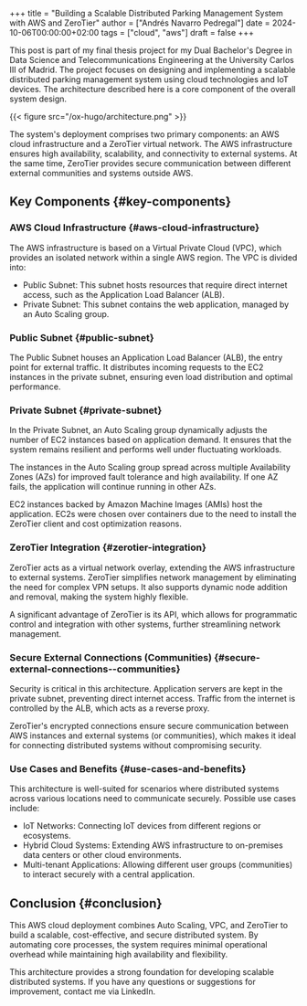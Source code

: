 +++
title = "Building a Scalable Distributed Parking Management System with AWS and ZeroTier"
author = ["Andrés Navarro Pedregal"]
date = 2024-10-06T00:00:00+02:00
tags = ["cloud", "aws"]
draft = false
+++

This post is part of my final thesis project for my Dual Bachelor's Degree in Data Science and Telecommunications Engineering at the University Carlos III of Madrid. The project focuses on designing and implementing a scalable distributed parking management system using cloud technologies and IoT devices. The architecture described here is a core component of the overall system design.

{{< figure src="/ox-hugo/architecture.png" >}}

The system's deployment comprises two primary components: an AWS cloud infrastructure and a ZeroTier virtual network. The AWS infrastructure ensures high availability, scalability, and connectivity to external systems. At the same time, ZeroTier provides secure communication between different external communities and systems outside AWS.


## Key Components {#key-components}


### AWS Cloud Infrastructure {#aws-cloud-infrastructure}

The AWS infrastructure is based on a Virtual Private Cloud (VPC), which provides an isolated network within a single AWS region. The VPC is divided into:

-   Public Subnet: This subnet hosts resources that require direct internet access, such as the Application Load Balancer (ALB).
-   Private Subnet: This subnet contains the web application, managed by an Auto Scaling group.


### Public Subnet {#public-subnet}

The Public Subnet houses an Application Load Balancer (ALB), the entry point for external traffic. It distributes incoming requests to the EC2 instances in the private subnet, ensuring even load distribution and optimal performance.


### Private Subnet {#private-subnet}

In the Private Subnet, an Auto Scaling group dynamically adjusts the number of EC2 instances based on application demand. It ensures that the system remains resilient and performs well under fluctuating workloads.

The instances in the Auto Scaling group spread across multiple Availability Zones (AZs) for improved fault tolerance and high availability. If one AZ fails, the application will continue running in other AZs.

EC2 instances backed by Amazon Machine Images (AMIs) host the application. EC2s were chosen over containers due to the need to install the ZeroTier client and cost optimization reasons.


### ZeroTier Integration {#zerotier-integration}

ZeroTier acts as a virtual network overlay, extending the AWS infrastructure to external systems. ZeroTier simplifies network management by eliminating the need for complex VPN setups. It also supports dynamic node addition and removal, making the system highly flexible.

A significant advantage of ZeroTier is its API, which allows for programmatic control and integration with other systems, further streamlining network management.


### Secure External Connections (Communities) {#secure-external-connections--communities}

Security is critical in this architecture. Application servers are kept in the private subnet, preventing direct internet access. Traffic from the internet is controlled by the ALB, which acts as a reverse proxy.

ZeroTier's encrypted connections ensure secure communication between AWS instances and external systems (or communities), which makes it ideal for connecting distributed systems without compromising security.


### Use Cases and Benefits {#use-cases-and-benefits}

This architecture is well-suited for scenarios where distributed systems across various locations need to communicate securely. Possible use cases include:

-   IoT Networks: Connecting IoT devices from different regions or ecosystems.
-   Hybrid Cloud Systems: Extending AWS infrastructure to on-premises data centers or other cloud environments.
-   Multi-tenant Applications: Allowing different user groups (communities) to interact securely with a central application.


## Conclusion {#conclusion}

This AWS cloud deployment combines Auto Scaling, VPC, and ZeroTier to build a scalable, cost-effective, and secure distributed system. By automating core processes, the system requires minimal operational overhead while maintaining high availability and flexibility.

This architecture provides a strong foundation for developing scalable distributed systems. If you have any questions or suggestions for improvement, contact me via LinkedIn.
